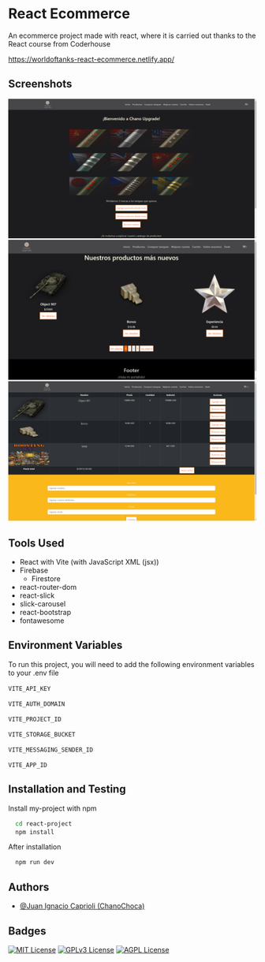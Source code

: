 
# React Ecommerce

An ecommerce project made with react, where it is carried out thanks to the React course from Coderhouse

https://worldoftanks-react-ecommerce.netlify.app/

## Screenshots

![WoT App Screenshot](images/img-home.png)
![WoT App Screenshot](images/img-products.png)
![WoT App Screenshot](images/img-cart.png)


## Tools Used

- React with Vite (with JavaScript XML (jsx))
- Firebase
  - Firestore
- react-router-dom
- react-slick
- slick-carousel
- react-bootstrap
- fontawesome


## Environment Variables

To run this project, you will need to add the following environment variables to your .env file

`VITE_API_KEY`

`VITE_AUTH_DOMAIN`

`VITE_PROJECT_ID`

`VITE_STORAGE_BUCKET`

`VITE_MESSAGING_SENDER_ID`

`VITE_APP_ID`


## Installation and Testing

Install my-project with npm

```bash
  cd react-project
  npm install
```

After installation

```bash
  npm run dev
```


## Authors

- [@Juan Ignacio Caprioli (ChanoChoca)](https://github.com/ChanoChoca)


## Badges

[//]: # (Add badges from somewhere like: [shields.io]&#40;https://shields.io/&#41;)

[![MIT License](https://img.shields.io/badge/License-MIT-green.svg)](https://choosealicense.com/licenses/mit/)
[![GPLv3 License](https://img.shields.io/badge/License-GPL%20v3-yellow.svg)](https://opensource.org/licenses/)
[![AGPL License](https://img.shields.io/badge/license-AGPL-blue.svg)](http://www.gnu.org/licenses/agpl-3.0)
